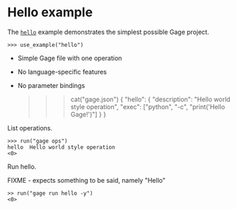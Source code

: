 # Hello example

The [`hello`](../examples/hello) example demonstrates the simplest
possible Gage project.

    >>> use_example("hello")

- Simple Gage file with one operation
- No language-specific features
- No parameter bindings

    >>> cat("gage.json")
    {
      "hello": {
        "description": "Hello world style operation",
        "exec": ["python", "-c", "print('Hello Gage!')"]
      }
    }

List operations.

    >>> run("gage ops")
    hello  Hello world style operation
    <0>

Run hello.

FIXME - expects something to be said, namely "Hello"

    >> run("gage run hello -y")
    <0>
